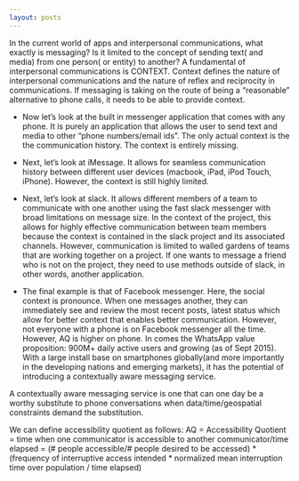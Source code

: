 ```yaml
---
layout: posts
---
```


In the current world of apps and interpersonal communications, what exactly is messaging? Is it limited to the concept of sending text( and media) from one person( or entity) to another? A fundamental of interpersonal communications is CONTEXT. Context defines the nature of interpersonal communications and the nature of reflex and reciprocity in communications. If messaging is taking on the route of being a “reasonable” alternative to phone calls, it needs to be able to provide context.

- Now let’s look at the built in messenger application that comes with any phone. It is purely an application that allows the user to send text and media to other “phone numbers/email ids”.  The only actual context is the the communication history. The context is entirely missing.

- Next, let’s look at iMessage. It allows for seamless communication history between different user devices (macbook, iPad, iPod Touch, iPhone). However, the context is still highly limited.

- Next, let’s look at slack. It allows different members of a team to communicate with one another using the fast slack messenger with broad limitations on message size. In the context of the project, this allows for highly effective communication between team members because the context is contained in the slack project and its associated channels. However, communication is limited to walled gardens of teams that are working together on a project. If one wants to message a friend who is not on the project, they need to use methods outside of slack, in other words, another application.

- The final example is that of Facebook messenger. Here, the social context is pronounce. When one messages another, they can immediately see and review the most recent posts, latest status which allow for better context that enables better communication. However, not everyone with a phone is on Facebook messenger all the time. However, AQ is higher on phone. In comes the WhatsApp value proposition: 900M+ daily active users and growing (as of Sept 2015). With a large install base on smartphones globally(and more importantly in the developing nations and emerging markets), it has the potential of introducing a contextually aware messaging service.

A contextually aware messaging service is one that can one day be a worthy substitute to phone conversations when data/time/geospatial constraints demand the substitution.

We can define accessibility quotient as follows:
AQ = Accessibility Quotient = time when one communicator is accessible to another communicator/time elapsed = (# people accessible/# people desired to be accessed) * (frequency of interruptive access intended * normalized mean interruption time over population / time elapsed)